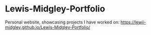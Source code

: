 # Lewis-Midgley-Portfolio

Personal website, showcasing projects I have worked on:
https://lewii-midgley.github.io/Lewis-Midgley-Portfolio/

